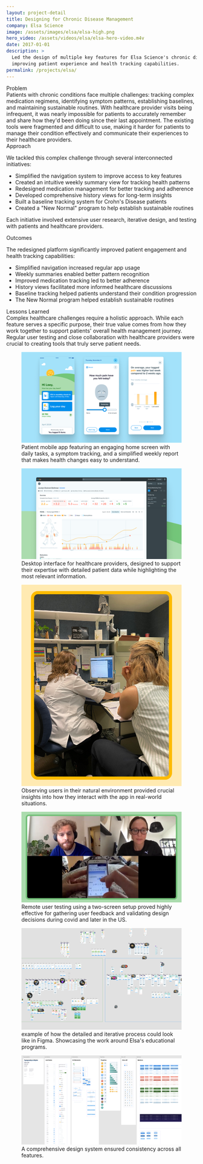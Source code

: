 ```yaml
---
layout: project-detail
title: Designing for Chronic Disease Management
company: Elsa Science
image: /assets/images/elsa/elsa-high.png
hero_video: /assets/videos/elsa/elsa-hero-video.m4v
date: 2017-01-01
description: >
  Led the design of multiple key features for Elsa Science's chronic disease management platform,
  improving patient experience and health tracking capabilities.
permalink: /projects/elsa/
---
```


<div class="project-grid">
  <div class="grid-headline">Problem</div>
  <div class="grid-content">
    Patients with chronic conditions face multiple challenges: tracking complex medication regimens, identifying symptom patterns, establishing baselines, and maintaining sustainable routines. With healthcare provider visits being infrequent, it was nearly impossible for patients to accurately remember and share how they'd been doing since their last appointment. The existing tools were fragmented and difficult to use, making it harder for patients to manage their condition effectively and communicate their experiences to their healthcare providers.
  </div>
  
  <div class="grid-headline">Approach</div>
  <div class="grid-content">
    <p>We tackled this complex challenge through several interconnected initiatives:</p>
    <ul class="project-list">
      <li>Simplified the navigation system to improve access to key features</li>
      <li>Created an intuitive weekly summary view for tracking health patterns</li>
      <li>Redesigned medication management for better tracking and adherence</li>
      <li>Developed comprehensive history views for long-term insights</li>
      <li>Built a baseline tracking system for Crohn's Disease patients</li>
      <li>Created a "New Normal" program to help establish sustainable routines</li>
    </ul>
    <p>Each initiative involved extensive user research, iterative design, and testing with patients and healthcare providers.</p>
  </div>

  <div class="grid-headline">Outcomes</div>
  <div class="grid-content">
    <p>The redesigned platform significantly improved patient engagement and health tracking capabilities:</p>
    <ul class="project-list">
      <li>Simplified navigation increased regular app usage</li>
      <li>Weekly summaries enabled better pattern recognition</li>
      <li>Improved medication tracking led to better adherence</li>
      <li>History views facilitated more informed healthcare discussions</li>
      <li>Baseline tracking helped patients understand their condition progression</li>
      <li>The New Normal program helped establish sustainable routines</li>
    </ul>
  </div>

  <div class="grid-headline">Lessons Learned</div>
  <div class="grid-content">
    Complex healthcare challenges require a holistic approach. While each feature serves a specific purpose, their true value comes from how they work together to support patients' overall health management journey. Regular user testing and close collaboration with healthcare providers were crucial to creating tools that truly serve patient needs.
  </div>
</div>

<!-- <figure class="project-image">
  <img src="/assets/images/elsa/hero.png" alt="Simplified navigation system">
  <figcaption>The redesigned navigation system makes it easy to access key features while reducing cognitive load.</figcaption>
</figure> -->

<figure class="project-image">
  <img src="/assets/images/elsa/hero-1.png" alt="Patient mobile app interface">
  <figcaption>Patient mobile app featuring an engaging home screen with daily tasks, a symptom tracking, and a simplified weekly report that makes health changes easy to understand.</figcaption>
</figure>

<figure class="project-image">
  <img src="/assets/images/elsa/hero-2.png" alt="Healthcare provider dashboard">
  <figcaption>Desktop interface for healthcare providers, designed to support their expertise with detailed patient data while highlighting the most relevant information.</figcaption>
</figure>

<figure class="project-image">
  <img src="/assets/images/elsa/hero-3.png" alt="Contextual user observation">
  <figcaption>Observing users in their natural environment provided crucial insights into how they interact with the app in real-world situations.</figcaption>
</figure>

<figure class="project-image">
  <img src="/assets/images/elsa/hero-4.png" alt="Remote user testing setup">
  <figcaption>Remote user testing using a two-screen setup proved highly effective for gathering user feedback and validating design decisions during covid and later in the US.</figcaption>
</figure>

<figure class="project-image">
  <img src="/assets/images/elsa/new-normal.png" alt="Figma design process">
  <figcaption>example of how the detailed and iterative process could look like in Figma. Showcasing the work around Elsa's educational programs.</figcaption>
</figure>

<figure class="project-image">
  <img src="/assets/images/elsa/design-system.png" alt="Elsa design system">
  <figcaption>A comprehensive design system ensured consistency across all features.</figcaption>
</figure> 